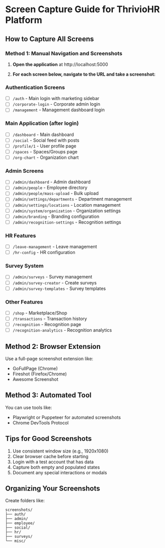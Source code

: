 # Screen Capture Guide for ThrivioHR Platform

## How to Capture All Screens

### Method 1: Manual Navigation and Screenshots

1. **Open the application** at http://localhost:5000

2. **For each screen below, navigate to the URL and take a screenshot:**

### Authentication Screens
- [ ] `/auth` - Main login with marketing sidebar
- [ ] `/corporate-login` - Corporate admin login
- [ ] `/management` - Management dashboard login

### Main Application (after login)
- [ ] `/dashboard` - Main dashboard
- [ ] `/social` - Social feed with posts
- [ ] `/profile/1` - User profile page
- [ ] `/spaces` - Spaces/Groups page
- [ ] `/org-chart` - Organization chart

### Admin Screens
- [ ] `/admin/dashboard` - Admin dashboard
- [ ] `/admin/people` - Employee directory
- [ ] `/admin/people/mass-upload` - Bulk upload
- [ ] `/admin/settings/departments` - Department management
- [ ] `/admin/settings/locations` - Location management
- [ ] `/admin/system/organization` - Organization settings
- [ ] `/admin/branding` - Branding configuration
- [ ] `/admin/recognition-settings` - Recognition settings

### HR Features
- [ ] `/leave-management` - Leave management
- [ ] `/hr-config` - HR configuration

### Survey System
- [ ] `/admin/surveys` - Survey management
- [ ] `/admin/survey-creator` - Create surveys
- [ ] `/admin/survey-templates` - Survey templates

### Other Features
- [ ] `/shop` - Marketplace/Shop
- [ ] `/transactions` - Transaction history
- [ ] `/recognition` - Recognition page
- [ ] `/recognition-analytics` - Recognition analytics

## Method 2: Browser Extension
Use a full-page screenshot extension like:
- GoFullPage (Chrome)
- Fireshot (Firefox/Chrome)
- Awesome Screenshot

## Method 3: Automated Tool
You can use tools like:
- Playwright or Puppeteer for automated screenshots
- Chrome DevTools Protocol

## Tips for Good Screenshots
1. Use consistent window size (e.g., 1920x1080)
2. Clear browser cache before starting
3. Login with a test account that has data
4. Capture both empty and populated states
5. Document any special interactions or modals

## Organizing Your Screenshots
Create folders like:
```
screenshots/
├── auth/
├── admin/
├── employee/
├── social/
├── hr/
├── surveys/
└── misc/
```

